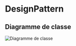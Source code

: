 # DesignPattern


## Diagramme de classe 

![Diagramme de classe](https://user-images.githubusercontent.com/82539023/198547996-387ef0b2-4ca5-46be-a47c-2228dac632d8.PNG)

